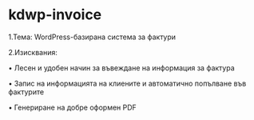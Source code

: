 # kdwp-invoice

1.Тема: WordPress-базирана система за фактури

2.Изисквания: 

  •	Лесен и удобен начин за въвеждане на информация за фактура

  •	Запис на информацията на клиените и автоматично попълване във фактурите

  •	Генериране на добре оформен PDF 
